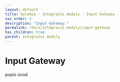 ```yaml
---
layout: default
title: Golemio - Integrační moduly - Input Gateway 
nav_order: 1
description: "Input Gateway."
permalink: /docs/integracni-moduly/input-gateway
has_children: true
parent: Integrační moduly
---
```


# Input Gateway

popis úvod

